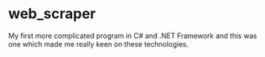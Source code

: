 # web_scraper
My first more complicated program in C# and .NET Framework and this was one which made me really keen on these technologies.
